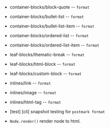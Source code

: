- container-blocks/block-quote -- `format`
- container-blocks/bullet-list -- `format`
- container-blocks/bullet-list-item -- `format`
- container-blocks/ordered-list -- `format`
- container-blocks/ordered-list-item -- `format`

- leaf-blocks/thematic-break -- `format`
- leaf-blocks/html-block -- `format`
- leaf-blocks/custom-block -- `format`

- inlines/link -- `format`
- inlines/image -- `format`
- inlines/html-tag -- `format`

- [test] [cli] snapshot testing for `postmark format`

- `Node.render()` render node to html.
